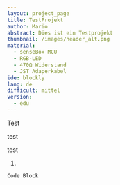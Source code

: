 ```yaml
---
layout: project_page
title: TestProjekt
author: Mario
abstract: Dies ist ein Testprojekt
thumbnail: /images/header_alt.png
material:
  - senseBox MCU
  - RGB-LED
  - 470Ω Widerstand
  - JST Adaperkabel
ide: blockly
lang: de
difficult: mittel
version:
  - edu
---
```

Test

test

test

1. ![]()

```
Code Block
```